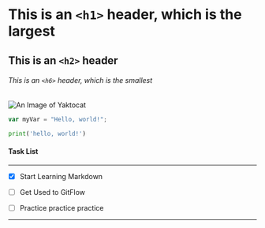 # This is an `<h1>` header, which is the largest

## This is an `<h2>` header

###### This is an `<h6>` header, which is the smallest



![An Image of Yaktocat](https://octodex.github.com/images/yaktocat.png)




``` javascript
var myVar = "Hello, world!";
```


``` python
print('hello, world!')
```


#### Task List

---


- [x] Start Learning Markdown
- [ ] Get Used to GitFlow
- [ ] Practice practice practice


---

